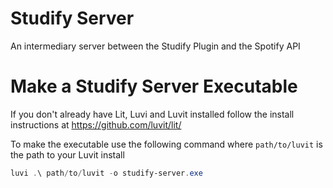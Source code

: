 # Studify Server
An intermediary server between the Studify Plugin and the Spotify API

# Make a Studify Server Executable
If you don't already have Lit, Luvi and Luvit installed follow the install instructions at https://github.com/luvit/lit/

To make the executable use the following command where `path/to/luvit` is the path to your Luvit install

```powershell
luvi .\ path/to/luvit -o studify-server.exe
```
